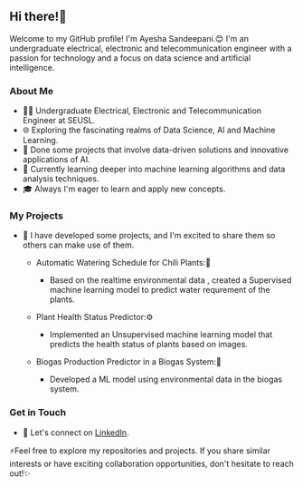 ## Hi there!👋 

Welcome to my GitHub profile! I'm Ayesha Sandeepani.😊
I'm an undergraduate electrical, electronic and telecommunication engineer with a passion for technology and a focus on data science and artificial intelligence.

### About Me

- 👨‍💻 Undergraduate Electrical, Electronic and Telecommunication Engineer at SEUSL.
- 🌐 Exploring the fascinating realms of Data Science, AI and Machine Learning.
- 💞️ Done some projects that involve data-driven solutions and innovative applications of AI.
- 👀 Currently learning deeper into machine learning algorithms and data analysis techniques.
- 🎓 Always I'm eager to learn and apply new concepts.

### My Projects

- 🚀 I have developed some projects, and I'm excited to share them so others can make use of them.
     * Automatic Watering Schedule for Chili Plants:🌿
       - Based on the realtime environmental data , created a Supervised machine learning model to predict water requrement of the plants.

     * Plant Health Status Predictor:⚙️
       - Implemented an Unsupervised machine learning model that predicts the health status of plants based on images.

     * Biogas Production Predictor in a Biogas System:🚂
       - Developed a ML model using environmental data in the biogas system.

### Get in Touch

- 💬 Let's connect on [LinkedIn](www.linkedin.com/in/ayesha-sandeepani-49558726a).

⚡️Feel free to explore my repositories and projects. If you share similar interests or have exciting collaboration opportunities, don't hesitate to reach out!✨

<!---
AS619/AS619 is a ✨ special ✨ repository because its `README.md` (this file) appears on your GitHub profile.
You can click the Preview link to take a look at your changes.
--->
